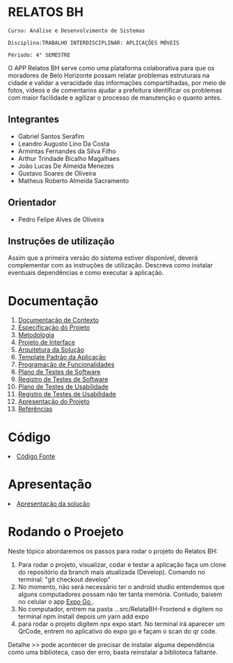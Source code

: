 # RELATOS BH
`Curso: Análise e Desenvolvimento de Sistemas`

`Disciplina:TRABALHO INTERDISCIPLINAR: APLICAÇÔES MÓVEIS`

`Périodo: 4° SEMESTRE`

O APP Relatos BH serve como uma plataforma colaborativa para que os moradores de Belo Horizonte possam relatar problemas estruturais na cidade e validar a veracidade das informações compartilhadas, por meio de fotos, vídeos e de comentarios ajudar a prefeitura identificar os problemas com maior facilidade e agilizar o processo de manutenção o quanto antes.

## Integrantes

* Gabriel Santos Serafim
* Leandro Augusto Lino Da Costa
* Armintas Fernandes da Silva Filho
* Arthur Trindade Bicalho Magalhaes
* João Lucas De Almeida Menezes
* Gustavo Soares de Oliveira
* Matheus Roberto Almeida Sacramento


## Orientador

* Pedro Felipe Alves de Oliveira

## Instruções de utilização

Assim que a primeira versão do sistema estiver disponível, deverá complementar com as instruções de utilização. Descreva como instalar eventuais dependências e como executar a aplicação.

# Documentação

<ol>
<li><a href="docs/01-Documentação de Contexto.md"> Documentação de Contexto</a></li>
<li><a href="docs/02-Especificação do Projeto.md"> Especificação do Projeto</a></li>
<li><a href="docs/03-Metodologia.md"> Metodologia</a></li>
<li><a href="docs/04-Projeto de Interface.md"> Projeto de Interface</a></li>
<li><a href="docs/05-Arquitetura da Solução.md"> Arquitetura da Solução</a></li>
<li><a href="docs/06-Template Padrão da Aplicação.md"> Template Padrão da Aplicação</a></li>
<li><a href="docs/07-Programação de Funcionalidades.md"> Programação de Funcionalidades</a></li>
<li><a href="docs/08-Plano de Testes de Software.md"> Plano de Testes de Software</a></li>
<li><a href="docs/09-Registro de Testes de Software.md"> Registro de Testes de Software</a></li>
<li><a href="docs/10-Plano de Testes de Usabilidade.md"> Plano de Testes de Usabilidade</a></li>
<li><a href="docs/11-Registro de Testes de Usabilidade.md"> Registro de Testes de Usabilidade</a></li>
<li><a href="docs/12-Apresentação do Projeto.md"> Apresentação do Projeto</a></li>
<li><a href="docs/13-Referências.md"> Referências</a></li>
</ol>

# Código

<li><a href="src/README.md"> Código Fonte</a></li>

# Apresentação

<li><a href="presentation/README.md"> Apresentação da solução</a></li>

# Rodando o Proejeto

Neste tópico abordaremos os passos para rodar o projeto do Relatos BH:
<ol>
<li> Para rodar o projeto, visualizar, codar e testar a aplicação faça um clone do repositório da branch mais atualizada (Develop). Comando no terminal: "git checkout develop"</li>
<li> No momento, não será necessário ter o android studio entendemos que alguns computadores possam não ter tanta memória. Contudo, baixem no celular o app <a href="https://play.google.com/store/apps/details?id=host.exp.exponent"> Expo Go </a>.</li>
<li> No computador, entrem na pasta ...src/RelataBH-Frontend e digitem no terminal npm install depois um yarn add expo</li>
<li> para rodar o projeto digitem npx expo start. No terminal irá aparecer um QrCode, entrem no aplicativo do expo go e façam o scan do qr code.</li>
</ol>
Detalhe >> pode acontecer de precisar de instalar alguma dependência como uma biblioteca, caso der erro, basta reinstalar a biblioteca faltante.


